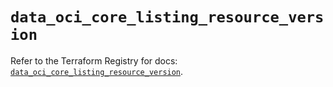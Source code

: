 # `data_oci_core_listing_resource_version`

Refer to the Terraform Registry for docs: [`data_oci_core_listing_resource_version`](https://registry.terraform.io/providers/oracle/oci/6.18.0/docs/data-sources/core_listing_resource_version).

